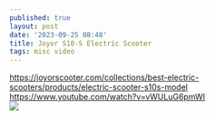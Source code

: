 ```yaml
---
published: true
layout: post
date: '2023-09-25 08:48'
title: Joyor S10-S Electric Scooter
tags: misc video 
---
```

<https://joyorscooter.com/collections/best-electric-scooters/products/electric-scooter-s10s-model>  
<https://www.youtube.com/watch?v=vWULuG6pmWI>  
<img src="https://i.imgur.com/f9xJYqT.png" style="mix-blend-mode: multiply;">
